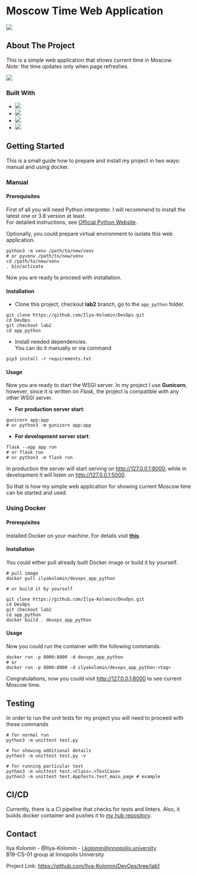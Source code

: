 
# Moscow Time Web Application

![](https://img.shields.io/github/workflow/status/Ilya-Kolomin/DevOps/Build,%20test,%20and%20push%20to%20Docker?style=for-the-badge)

## About The Project

This is a simple web application that shows current time in Moscow.\
_Note_: the time updates only when page refreshes.

![](https://i.imgur.com/Ss5BmUi.gif)

### Built With

* ![](https://img.shields.io/badge/python-3.8-blue?style=for-the-badge&logo=python)
* ![](https://img.shields.io/badge/flask-2.2.2-blue?style=for-the-badge&logo=flask)
* ![](https://img.shields.io/badge/jinja2-3.1.2-blue?style=for-the-badge&logo=jinja)
* ![](https://img.shields.io/badge/Gunicorn-20.1.0-blue?style=for-the-badge&logo=Gunicorn)

## Getting Started

This is a small guide how to prepare and install my project in two ways: manual and using docker.

### Manual

#### Prerequisites

First of all you will need Python interpreter. I will recommend to
install the latest one or 3.8 version at least.\
For detailed instructions, see [Official Python Website](https://www.python.org).

Optionally, you could prepare virtual environment to isolate this web application.

```shell
python3 -m venv /path/to/new/venv
# or pyvenv /path/to/new/venv
cd /path/to/new/venv
. bin/activate
```

Now you are ready to proceed with installation.

#### Installation

* Clone this project, checkout **lab2** branch, go to the `app_python` folder.

```shell
git clone https://github.com/Ilya-Kolomin/DevOps.git
cd DevOps
git checkout lab2
cd app_python
```

* Install needed dependencies.\
 You can do it manually or via command

```shell
pip3 install -r requirements.txt
```

#### Usage

Now you are ready to start the WSGI server.
In my project I use **Gunicorn**, however, since it is written on _Flask_,
the project is compatible with any other WSGI
server.

* **For production server start**:

```shell
gunicorn app:app
# or python3 -m gunicorn app:app
```

* **For development server start**:

```shell
flask --app app run
# or flask run
# or python3 -m flask run
```

In production the server will start serving on http://127.0.0.1:8000,
while in development it will listen on http://127.0.0.1:5000.

So that is how my simple web application for showing current Moscow
time can be started and used.

### Using Docker

#### Prerequisites

Installed Docker on your machine. For details visit **[this](https://www.docker.com/get-started/)**.

#### Installation

You could either pull already built Docker image or build it by yourself.

```shell
# pull image
docker pull ilyakolomin/devops_app_python

# or build it by yourself

git clone https://github.com/Ilya-Kolomin/DevOps.git
cd DevOps
git checkout lab2
cd app_python
docker build . devops_app_python
```

#### Usage

Now you could run the container with the following commands.

```shell
docker run -p 8000:8000 -d devops_app_python
# or
docker run -p 8000:8000 -d ilyakolomin/devops_app_python:<tag>
```

Congratulations, now you could visit http://127.0.0.1:8000 to see current Moscow time.

## Testing

In order to run the unit tests for my project you will need to proceed with these commands

```shell
# for normal run
python3 -m unittest test.py

# for showing additional details
python3 -m unittest test.py -v

# for running particular test
python3 -m unittest test.<Class>.<TestCase>
python3 -m unittest test.AppTests.test_main_page # example
```

## CI/CD

Currently, there is a CI pipeline that checks for tests and linters.
Also, it builds docker container and pushes it to [my hub repository](https://hub.docker.com/r/ilyakolomin/devops_app_python).

## Contact

Ilya Kolomin - @Ilya-Kolomin - i.kolomin@innopolis.university\
B19-CS-01 group at Innopolis University

Project Link: https://github.com/Ilya-Kolomin/DevOps/tree/lab1